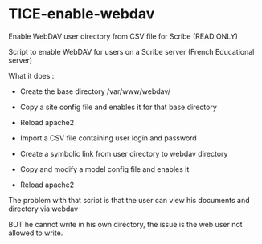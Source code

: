 TICE-enable-webdav
==================

Enable WebDAV user directory from CSV file for Scribe (READ ONLY)

Script to enable WebDAV for users on a Scribe server (French Educational server)

What it does :
- Create the base directory /var/www/webdav/
- Copy a site config file and enables it for that base directory
- Reload apache2

- Import a CSV file containing user login and password
- Create a symbolic link from user directory to webdav directory
- Copy and modify a model config file and enables it
- Reload apache2

The problem with that script is that the user can view his documents and directory via webdav

BUT he cannot write in his own directory, the issue is the web user not allowed to write.
